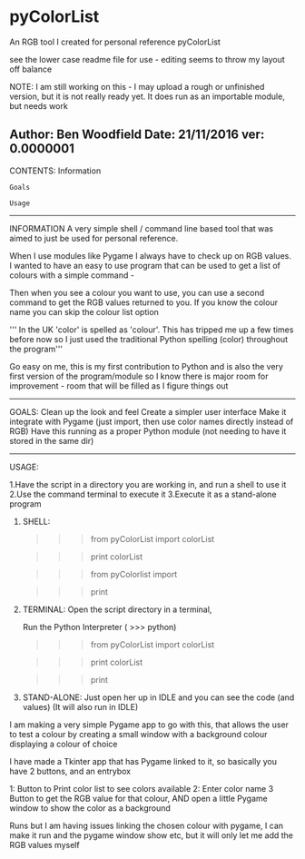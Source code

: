 # pyColorList
An RGB tool I created for personal reference
pyColorList

see the lower case readme file for use - editing seems to throw my layout off balance

NOTE: I am still working on this - I may upload a rough or unfinished version, but 
it is not really ready yet. It does run as an importable module, but needs work

Author: Ben Woodfield
Date: 21/11/2016
ver: 0.0000001
-----------------------------------------------------------------------------------

CONTENTS:
    Information
    
    Goals
    
    Usage

-----------------------------------------------------------------------------------
INFORMATION
A very simple shell / command line based tool that was aimed to just be used
for personal reference.

When I use modules like Pygame I always have to check up on RGB values. I wanted to 
have an easy to use program that can be used to get a list of colours with a simple
command -

Then when you see a colour you want to use, you can use a second command to get the
RGB values returned to you. If you know the colour name you can skip the colour list
option

''' In the UK 'color' is spelled as 'colour'. This has tripped me up a few times 
before now so I just used the traditional Python spelling (color) throughout the 
program'''

Go easy on me, this is my first contribution to Python and is also the very first
version of the program/module so I know there is major room for improvement - room that 
will be filled as I figure things out

-----------------------------------------------------------------------------------
GOALS:
    Clean up the look and feel
    Create a simpler user interface
    Make it integrate with Pygame (just import, then use color names directly instead of RGB)
    Have this running as a proper Python module (not needing to have it stored in the same dir)

-----------------------------------------------------------------------------------
USAGE:

1.Have the script in a directory you are working in, and run a shell to use it
2.Use the command terminal to execute it 
3.Execute it as a stand-alone program

1. SHELL:
    >>> from pyColorList import colorList
    
    >>> print colorList
    
    >>> from pyColorlist import <color from list> 
    
    >>> print <color from list>

2. TERMINAL:
    Open the script directory in a terminal,
    
    Run the Python Interpreter ( >>> python)
    
    >>> from pyColorList import colorList
    
    >>> print colorList
    
    >>> print <color from list>

3. STAND-ALONE:
    Just open her up in IDLE and you can see the code (and values)
    (It will also run in IDLE)  
    
    
 I am making a very simple Pygame app to go with this, that allows the user to test a colour
 by creating a small window with a background colour displaying a colour of choice
 
 
 I have made a Tkinter app that has Pygame linked to it, so basically you have 2 buttons, and an entrybox 
 
 1: Button to Print color list to see colors available 
 2: Enter color name
 3 Button to get the RGB value for that colour, AND open a little Pygame window to show the color as a background
 
 Runs but I am having issues linking the chosen colour with pygame, I can make it run and the pygame window show etc, but it will only let me add the RGB values myself

